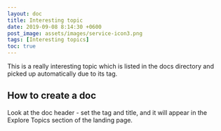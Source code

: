 ```yaml
---
layout: doc
title: Interesting topic
date: 2019-09-08 8:14:30 +0600
post_image: assets/images/service-icon3.png
tags: [Interesting topics]
toc: true
---
```

This is a really interesting topic which is listed in the docs directory and picked up automatically due to its tag.

## How to create a doc

Look at the doc header - set the tag and title, and it will appear in the Explore Topics section of the landing page.

